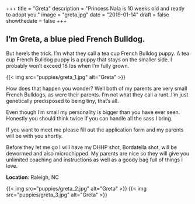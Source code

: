 +++
  title = "Greta"
  description = "Princess Nala is 10 weeks old and ready to adopt you."
  image = "greta.jpg"
  date = "2019-01-14"
  draft = false
  showthedate = false
+++

## I’m Greta, a blue pied French Bulldog.
But here’s the trick. I’m what they call a tea cup French Bulldog puppy. A tea cup French Bulldog puppy is a puppy that stays on the smaller side. I probably won’t exceed 18 lbs when I’m fully grown.

{{< img src="puppies/greta_1.jpg" alt="Greta" >}}

How does that happen you wonder? Well both of my parents are very small French Bulldogs, as were their parents. I’m not what they call a runt..I’m just genetically predisposed to being tiny, that’s all.

Even though I’m small my personality is bigger than you have ever seen. Honestly you should think twice if you can handle all the sass I bring.

If you want to meet me please fill out the application form and my parents will be with you shortly.

Before they let me go I will have my DHHP shot, Bordatella shot, will be dewormed and also microchipped. My parents are nice so they will give you unlimited coaching and instructions as well as a goody bag full of things I love.

**Location**: Raleigh, NC

{{< img src="puppies/greta_2.jpg" alt="Greta" >}}
{{< img src="puppies/greta_3.jpg" alt="Greta" >}}